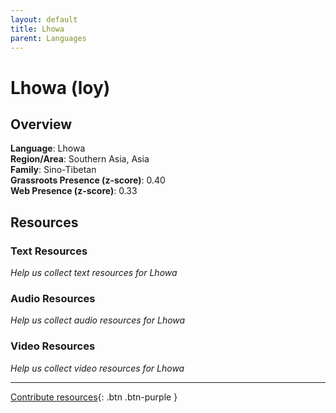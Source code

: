 ```yaml
---
layout: default
title: Lhowa
parent: Languages
---
```


# Lhowa (loy)

## Overview

**Language**: Lhowa  
**Region/Area**: Southern Asia, Asia  
**Family**: Sino-Tibetan  
**Grassroots Presence (z-score)**: 0.40  
**Web Presence (z-score)**: 0.33  

## Resources

### Text Resources
*Help us collect text resources for Lhowa*

### Audio Resources
*Help us collect audio resources for Lhowa*

### Video Resources
*Help us collect video resources for Lhowa*

---

[Contribute resources](https://forms.office.com/e/1SfLJx3u1r){: .btn .btn-purple }
